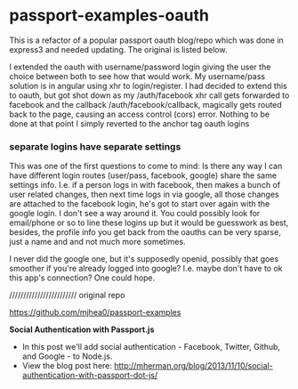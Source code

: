 
# passport-examples-oauth

This is a refactor of a popular passport oauth blog/repo which was done in express3 and needed updating. The original is listed below.

I extended the oauth with username/password login giving the user the choice between both to see how that would work. My username/pass solution is in angular using xhr to login/register. I had decided to extend this to oauth, but got shot down as my /auth/facebook xhr call gets forwarded to facebook and the callback /auth/facebook/callback, magically gets routed back to the page, causing an access control (cors) error. Nothing to be done at that point I simply reverted to the anchor tag oauth logins

### separate logins have separate settings
This was one of the first questions to come to mind: Is there any way I can have different login routes (user/pass, facebook, google) share the same settings info. I.e. if a person logs in with facebook, then makes a bunch of user related changes, then next time logs in via google, all those changes are attached to the facebook login, he's got to start over again with the google login. I don't see a way around it. You could possibly look for email/phone or so to line these logins up but it would be guesswork as best, besides, the profile info you get back from the oauths can be very sparse, just a name and and not much more sometimes. 

I never did the google one, but it's supposedly openid, possibly that goes smoother if you're already logged into google? I.e. maybe don't have to ok this app's connection? One could hope.


////////////////////////  original repo

https://github.com/mjhea0/passport-examples

**Social Authentication with Passport.js**

- In this post we'll add social authentication - Facebook, Twitter, Github, and Google - to Node.js. 
- View the blog post here: http://mherman.org/blog/2013/11/10/social-authentication-with-passport-dot-js/



